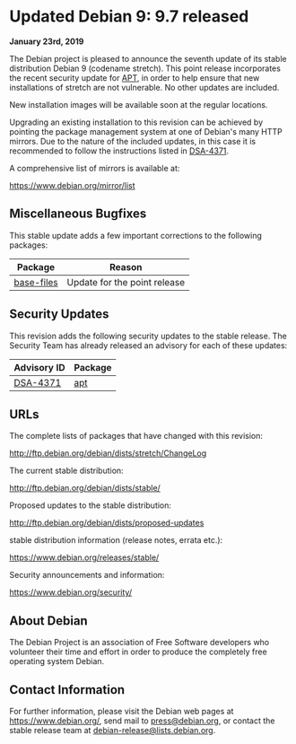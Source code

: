 
Updated Debian 9: 9.7 released
==============================


**January 23rd, 2019**


The Debian project is pleased to announce the seventh update of its
stable distribution Debian 9 (codename stretch).
This point release incorporates the recent security update for [APT](https://packages.debian.org/src:APT),
in order to help ensure that new installations of stretch are not
vulnerable. No other updates are included.



New installation images will be available soon at the regular locations.


Upgrading an existing installation to this revision can be achieved by
pointing the package management system at one of Debian's many HTTP mirrors. Due to
the nature of the included updates, in this case it is recommended to follow the
instructions listed in [DSA-4371](https://www.debian.org/security/2019/dsa-4371).


A comprehensive list of mirrors is available at:



<https://www.debian.org/mirror/list>

Miscellaneous Bugfixes
----------------------


This stable update adds a few important corrections to the following packages:




| Package | Reason |
| --- | --- |
| [base-files](https://packages.debian.org/src:base-files) | Update for the point release |


Security Updates
----------------


This revision adds the following security updates to the stable release.
The Security Team has already released an advisory for each of these
updates:




| Advisory ID | Package |
| --- | --- |
| [DSA-4371](https://www.debian.org/security/2019/dsa-4371) | [apt](https://packages.debian.org/src:apt) |


URLs
----


The complete lists of packages that have changed with this revision:



<http://ftp.debian.org/debian/dists/stretch/ChangeLog>

The current stable distribution:



<http://ftp.debian.org/debian/dists/stable/>

Proposed updates to the stable distribution:



<http://ftp.debian.org/debian/dists/proposed-updates>

stable distribution information (release notes, errata etc.):



<https://www.debian.org/releases/stable/>

Security announcements and information:



<https://www.debian.org/security/>

About Debian
------------


The Debian Project is an association of Free Software developers who
volunteer their time and effort in order to produce the completely
free operating system Debian.


Contact Information
-------------------


For further information, please visit the Debian web pages at
<https://www.debian.org/>, send mail to
<press@debian.org>, or contact the stable release team at
<debian-release@lists.debian.org>.



